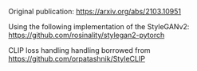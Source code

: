 Original publication: https://arxiv.org/abs/2103.10951

Using the following implementation of the StyleGANv2: https://github.com/rosinality/stylegan2-pytorch

CLIP loss handling handling borrowed from https://github.com/orpatashnik/StyleCLIP
